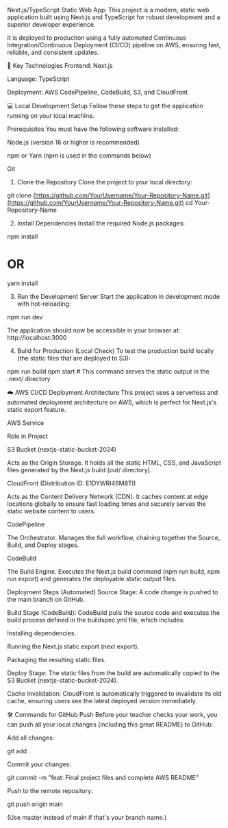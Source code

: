 Next.js/TypeScript Static Web App:
This project is a modern, static web application built using Next.js and TypeScript for robust development and a superior developer experience.

It is deployed to production using a fully automated Continuous Integration/Continuous Deployment (CI/CD) pipeline on AWS, ensuring fast, reliable, and consistent updates.

🌟 Key Technologies
Frontend: Next.js

Language: TypeScript



Deployment: AWS CodePipeline, CodeBuild, S3, and CloudFront

💻 Local Development Setup
Follow these steps to get the application running on your local machine.

Prerequisites
You must have the following software installed:

Node.js (version 16 or higher is recommended)

npm or Yarn (npm is used in the commands below)

Git

1. Clone the Repository
Clone the project to your local directory:

git clone [https://github.com/YourUsername/Your-Repository-Name.git](https://github.com/YourUsername/Your-Repository-Name.git)
cd Your-Repository-Name

2. Install Dependencies
Install the required Node.js packages:

npm install
# OR
yarn install

3. Run the Development Server
Start the application in development mode with hot-reloading:

npm run dev

The application should now be accessible in your browser at: http://localhost:3000

4. Build for Production (Local Check)
To test the production build locally (the static files that are deployed to S3):

npm run build
npm start # This command serves the static output in the .next/ directory

☁️ AWS CI/CD Deployment Architecture
This project uses a serverless and automated deployment architecture on AWS, which is perfect for Next.js's static export feature.

AWS Service

Role in Project

S3 Bucket (nextjs-static-bucket-2024)

Acts as the Origin Storage. It holds all the static HTML, CSS, and JavaScript files generated by the Next.js build (out/ directory).

CloudFront (Distribution ID: E1DYWRI46M8TI)

Acts as the Content Delivery Network (CDN). It caches content at edge locations globally to ensure fast loading times and securely serves the static website content to users.

CodePipeline

The Orchestrator. Manages the full workflow, chaining together the Source, Build, and Deploy stages.

CodeBuild

The Build Engine. Executes the Next.js build command (npm run build, npm run export) and generates the deployable static output files.

Deployment Steps (Automated)
Source Stage: A code change is pushed to the main branch on GitHub.

Build Stage (CodeBuild): CodeBuild pulls the source code and executes the build process defined in the buildspec.yml file, which includes:

Installing dependencies.

Running the Next.js static export (next export).

Packaging the resulting static files.

Deploy Stage: The static files from the build are automatically copied to the S3 Bucket (nextjs-static-bucket-2024).

Cache Invalidation: CloudFront is automatically triggered to invalidate its old cache, ensuring users see the latest deployed version immediately.

🛠️ Commands for GitHub Push
Before your teacher checks your work, you can push all your local changes (including this great README) to GitHub:

Add all changes:

git add .

Commit your changes:

git commit -m "feat: Final project files and complete AWS README"

Push to the remote repository:

git push origin main 

(Use master instead of main if that's your branch name.)
